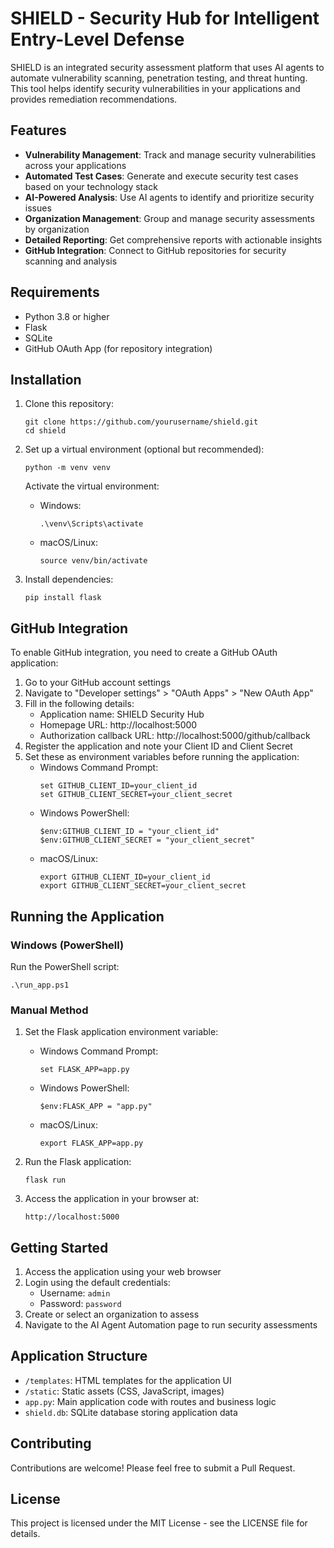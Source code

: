 # SHIELD - Security Hub for Intelligent Entry-Level Defense

SHIELD is an integrated security assessment platform that uses AI agents to automate vulnerability scanning, penetration testing, and threat hunting. This tool helps identify security vulnerabilities in your applications and provides remediation recommendations.

## Features

- **Vulnerability Management**: Track and manage security vulnerabilities across your applications
- **Automated Test Cases**: Generate and execute security test cases based on your technology stack
- **AI-Powered Analysis**: Use AI agents to identify and prioritize security issues
- **Organization Management**: Group and manage security assessments by organization
- **Detailed Reporting**: Get comprehensive reports with actionable insights
- **GitHub Integration**: Connect to GitHub repositories for security scanning and analysis

## Requirements

- Python 3.8 or higher
- Flask
- SQLite
- GitHub OAuth App (for repository integration)

## Installation

1. Clone this repository:
   ```
   git clone https://github.com/yourusername/shield.git
   cd shield
   ```

2. Set up a virtual environment (optional but recommended):
   ```
   python -m venv venv
   ```
   
   Activate the virtual environment:
   - Windows:
     ```
     .\venv\Scripts\activate
     ```
   - macOS/Linux:
     ```
     source venv/bin/activate
     ```

3. Install dependencies:
   ```
   pip install flask
   ```

## GitHub Integration

To enable GitHub integration, you need to create a GitHub OAuth application:

1. Go to your GitHub account settings
2. Navigate to "Developer settings" > "OAuth Apps" > "New OAuth App"
3. Fill in the following details:
   - Application name: SHIELD Security Hub
   - Homepage URL: http://localhost:5000
   - Authorization callback URL: http://localhost:5000/github/callback
4. Register the application and note your Client ID and Client Secret
5. Set these as environment variables before running the application:
   - Windows Command Prompt:
     ```
     set GITHUB_CLIENT_ID=your_client_id
     set GITHUB_CLIENT_SECRET=your_client_secret
     ```
   - Windows PowerShell:
     ```
     $env:GITHUB_CLIENT_ID = "your_client_id"
     $env:GITHUB_CLIENT_SECRET = "your_client_secret"
     ```
   - macOS/Linux:
     ```
     export GITHUB_CLIENT_ID=your_client_id
     export GITHUB_CLIENT_SECRET=your_client_secret
     ```

## Running the Application

### Windows (PowerShell)

Run the PowerShell script:
```
.\run_app.ps1
```

### Manual Method

1. Set the Flask application environment variable:
   - Windows Command Prompt:
     ```
     set FLASK_APP=app.py
     ```
   - Windows PowerShell:
     ```
     $env:FLASK_APP = "app.py"
     ```
   - macOS/Linux:
     ```
     export FLASK_APP=app.py
     ```

2. Run the Flask application:
   ```
   flask run
   ```

3. Access the application in your browser at:
   ```
   http://localhost:5000
   ```

## Getting Started

1. Access the application using your web browser
2. Login using the default credentials:
   - Username: `admin`
   - Password: `password`
3. Create or select an organization to assess
4. Navigate to the AI Agent Automation page to run security assessments

## Application Structure

- `/templates`: HTML templates for the application UI
- `/static`: Static assets (CSS, JavaScript, images)
- `app.py`: Main application code with routes and business logic
- `shield.db`: SQLite database storing application data

## Contributing

Contributions are welcome! Please feel free to submit a Pull Request.

## License

This project is licensed under the MIT License - see the LICENSE file for details.
